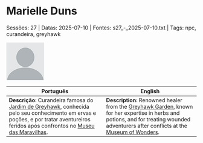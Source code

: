 
# Marielle Duns

Sessões: 27 | Datas: 2025-07-10 | Fontes: s27_-_2025-07-10.txt | Tags: npc, curandeira, greyhawk

![Marielle Duns](docs/assets/npc/npc_blank.png)

| Português | English |
|-----------|---------|
| **Descrição:** Curandeira famosa do [Jardim de Greyhawk](jardim_greyhawk.md), conhecida pelo seu conhecimento em ervas e poções, e por tratar aventureiros feridos após confrontos no [Museu das Maravilhas](museu_das_maravilhas_naturais_e_arcanas_de_greyhawk.md). | **Description:** Renowned healer from the [Greyhawk Garden](jardim_greyhawk.md), known for her expertise in herbs and potions, and for treating wounded adventurers after conflicts at the [Museum of Wonders](museu_das_maravilhas_naturais_e_arcanas_de_greyhawk.md). |


